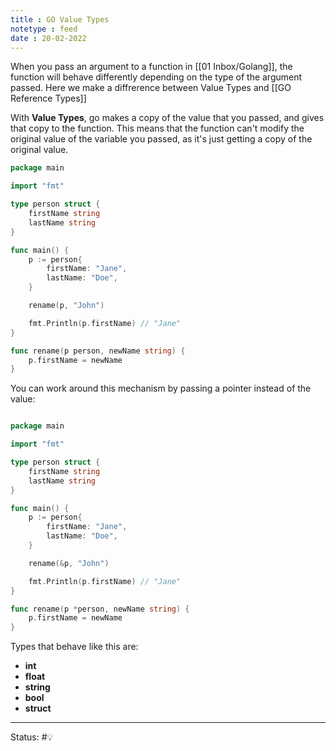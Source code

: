```yaml
---
title : GO Value Types
notetype : feed
date : 20-02-2022
---
```


When you pass an argument to a function in [[01 Inbox/Golang]], the function will behave differently depending on the type of the argument passed. Here we make a diffrerence between Value Types and [[GO Reference Types]]

With **Value Types**, go makes a copy of the value that you passed, and gives that copy to the function. This means that the function can't modify the original value of the variable you passed, as it's just getting a copy of the original value.

```go
package main

import "fmt"

type person struct {
	firstName string
	lastName string
}

func main() {
	p := person{
		firstName: "Jane",
		lastName: "Doe",
	}

	rename(p, "John")

	fmt.Println(p.firstName) // "Jane"
}

func rename(p person, newName string) {
	p.firstName = newName
}

```

You can work around this mechanism by passing a pointer instead of the value:

```go

package main

import "fmt"

type person struct {
	firstName string
	lastName string
}

func main() {
	p := person{
		firstName: "Jane",
		lastName: "Doe",
	}

	rename(&p, "John")

	fmt.Println(p.firstName) // "Jane"
}

func rename(p *person, newName string) {
	p.firstName = newName
}

```

Types that behave like this are:
- **int**
- **float**
- **string**
- **bool**
- **struct**


-----

Status: #💡 


